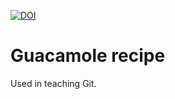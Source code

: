 [![DOI](https://sandbox.zenodo.org/badge/177590289.svg)](https://sandbox.zenodo.org/badge/latestdoi/177590289)


# Guacamole recipe

Used in teaching Git.
